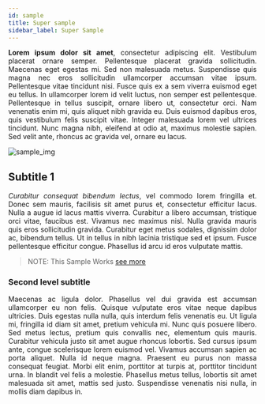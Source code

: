 ```yaml
---
id: sample
title: Super sample
sidebar_label: Super Sample
---
```


<div style="text-align: justify">

**Lorem ipsum dolor sit amet**, consectetur adipiscing elit. Vestibulum placerat ornare semper. Pellentesque placerat gravida sollicitudin. Maecenas eget egestas mi. Sed non malesuada metus. Suspendisse quis magna nec eros sollicitudin ullamcorper accumsan vitae ipsum. Pellentesque vitae tincidunt nisi. Fusce quis ex a sem viverra euismod eget eu tellus. In ullamcorper lorem id velit luctus, non semper est pellentesque. Pellentesque in tellus suscipit, ornare libero ut, consectetur orci. Nam venenatis enim mi, quis aliquet nibh gravida eu. Duis euismod dapibus eros, quis vestibulum felis suscipit vitae. Integer malesuada lorem vel ultrices tincidunt. Nunc magna nibh, eleifend at odio at, maximus molestie sapien. Sed velit ante, rhoncus ac gravida vel, ornare eu lacus.

![sample_img](https://s3.amazonaws.com/cdn.qrvey.com/documentation_assets/ui-docs/datasets/sample/stamp_free.png#thumbnail-60)

## Subtitle 1
*Curabitur consequat bibendum lectus*, vel commodo lorem fringilla et. Donec sem mauris, facilisis sit amet purus et, consectetur efficitur lacus. Nulla a augue id lacus mattis viverra. Curabitur a libero accumsan, tristique orci vitae, faucibus est. Vivamus nec maximus nisl. Nulla gravida mauris quis eros sollicitudin gravida. Curabitur eget metus sodales, dignissim dolor ac, bibendum tellus. Ut in tellus in nibh lacinia tristique sed et ipsum. Fusce pellentesque efficitur congue. Phasellus id arcu id eros vulputate mattis.

> NOTE: This Sample Works [see more](../basics/introduction.md)

### Second level subtitle
Maecenas ac ligula dolor. Phasellus vel dui gravida est accumsan ullamcorper eu non felis. Quisque vulputate eros vitae neque dapibus ultricies. Duis egestas nulla nulla, quis interdum felis venenatis eu. Ut ligula mi, fringilla id diam sit amet, pretium vehicula mi. Nunc quis posuere libero. Sed metus lectus, pretium quis convallis nec, elementum quis mauris. Curabitur vehicula justo sit amet augue rhoncus lobortis. Sed cursus ipsum ante, congue scelerisque lorem euismod vel. Vivamus accumsan sapien ac porta aliquet. Nulla id neque magna. Praesent eu purus non massa consequat feugiat. Morbi elit enim, porttitor at turpis at, porttitor tincidunt urna. In blandit vel felis a molestie. Phasellus metus tellus, lobortis sit amet malesuada sit amet, mattis sed justo. Suspendisse venenatis nisi nulla, in mollis diam dapibus in.
 

